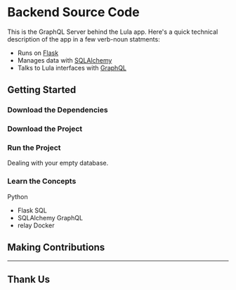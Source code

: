 # Backend Source Code

This is the GraphQL Server behind the Lula app. Here's a quick technical description of the app in a few verb-noun statments:  
- Runs on [Flask](http://flask.pocoo.org/)
- Manages data with [SQLAlchemy](https://www.sqlalchemy.org/)
- Talks to Lula interfaces with [GraphQL](https://graphene-python.org/)

## Getting Started

### Download the Dependencies
### Download the Project
### Run the Project
Dealing with your empty database.
### Learn the Concepts

Python
- Flask
SQL
- SQLAlchemy
GraphQL
- relay
Docker

## Making Contributions

***
## Thank Us